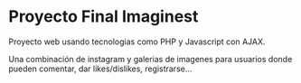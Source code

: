 # Proyecto Final Imaginest

Proyecto web usando tecnologias como PHP y Javascript con AJAX. 

Una combinación de instagram y galerias de imagenes para usuarios donde pueden comentar, dar likes/dislikes, registrarse...
